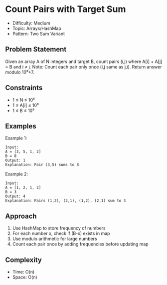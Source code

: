 # Count Pairs with Target Sum
- Difficulty: Medium
- Topic: Arrays/HashMap
- Pattern: Two Sum Variant

## Problem Statement
Given an array A of N integers and target B, count pairs (i,j) where A[i] + A[j] = B and i ≠ j.
Note: Count each pair only once (i,j same as j,i).
Return answer modulo 10⁹+7.

## Constraints
- 1 ≤ N ≤ 10⁵
- 1 ≤ A[i] ≤ 10⁹
- 1 ≤ B ≤ 10⁹

## Examples
Example 1:
```
Input: 
A = [3, 5, 1, 2]
B = 8
Output: 1
Explanation: Pair (3,5) sums to 8
```

Example 2:
```
Input:
A = [1, 2, 1, 2]
B = 3
Output: 4
Explanation: Pairs (1,2), (2,1), (1,2), (2,1) sum to 3
```

## Approach
1. Use HashMap to store frequency of numbers
2. For each number x, check if (B-x) exists in map
3. Use modulo arithmetic for large numbers
4. Count each pair once by adding frequencies before updating map

## Complexity
- Time: O(n)
- Space: O(n)
